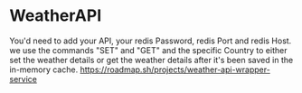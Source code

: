 # WeatherAPI
You'd need to add your API, your redis Password, redis Port and redis Host.
we use the commands "SET" and "GET" and the specific Country to either set the weather details or get the weather details after it's been saved in the in-memory cache.
https://roadmap.sh/projects/weather-api-wrapper-service
